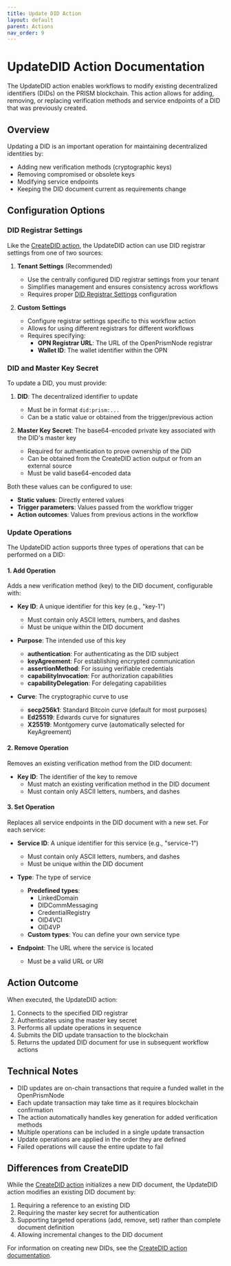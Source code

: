 ```yaml
---
title: Update DID Action
layout: default
parent: Actions
nav_order: 9
---
```


# UpdateDID Action Documentation

The UpdateDID action enables workflows to modify existing decentralized identifiers (DIDs) on the PRISM blockchain. This action allows for adding, removing, or replacing verification methods and service endpoints of a DID that was previously created.

## Overview

Updating a DID is an important operation for maintaining decentralized identities by:

- Adding new verification methods (cryptographic keys)
- Removing compromised or obsolete keys
- Modifying service endpoints
- Keeping the DID document current as requirements change

## Configuration Options

### DID Registrar Settings

Like the [CreateDID action](CreateDidAction), the UpdateDID action can use DID registrar settings from one of two sources:

1. **Tenant Settings** (Recommended)
   - Use the centrally configured DID registrar settings from your tenant
   - Simplifies management and ensures consistency across workflows
   - Requires proper [DID Registrar Settings](../Settings/DidRegistrarSettings) configuration

2. **Custom Settings**
   - Configure registrar settings specific to this workflow action
   - Allows for using different registrars for different workflows
   - Requires specifying:
     - **OPN Registrar URL**: The URL of the OpenPrismNode registrar
     - **Wallet ID**: The wallet identifier within the OPN

### DID and Master Key Secret

To update a DID, you must provide:

1. **DID**: The decentralized identifier to update
   - Must be in format `did:prism:...`
   - Can be a static value or obtained from the trigger/previous action

2. **Master Key Secret**: The base64-encoded private key associated with the DID's master key
   - Required for authentication to prove ownership of the DID
   - Can be obtained from the CreateDID action output or from an external source
   - Must be valid base64-encoded data

Both these values can be configured to use:
- **Static values**: Directly entered values
- **Trigger parameters**: Values passed from the workflow trigger
- **Action outcomes**: Values from previous actions in the workflow

### Update Operations

The UpdateDID action supports three types of operations that can be performed on a DID:

#### 1. Add Operation

Adds a new verification method (key) to the DID document, configurable with:

- **Key ID**: A unique identifier for this key (e.g., "key-1")
  - Must contain only ASCII letters, numbers, and dashes
  - Must be unique within the DID document

- **Purpose**: The intended use of this key
  - **authentication**: For authenticating as the DID subject
  - **keyAgreement**: For establishing encrypted communication
  - **assertionMethod**: For issuing verifiable credentials
  - **capabilityInvocation**: For authorization capabilities
  - **capabilityDelegation**: For delegating capabilities

- **Curve**: The cryptographic curve to use
  - **secp256k1**: Standard Bitcoin curve (default for most purposes)
  - **Ed25519**: Edwards curve for signatures
  - **X25519**: Montgomery curve (automatically selected for KeyAgreement)

#### 2. Remove Operation

Removes an existing verification method from the DID document:

- **Key ID**: The identifier of the key to remove
  - Must match an existing verification method in the DID document
  - Must contain only ASCII letters, numbers, and dashes

#### 3. Set Operation

Replaces all service endpoints in the DID document with a new set. For each service:

- **Service ID**: A unique identifier for this service (e.g., "service-1")
  - Must contain only ASCII letters, numbers, and dashes
  - Must be unique within the DID document

- **Type**: The type of service
  - **Predefined types**:
    - LinkedDomain
    - DIDCommMessaging
    - CredentialRegistry
    - OID4VCI
    - OID4VP
  - **Custom types**: You can define your own service type

- **Endpoint**: The URL where the service is located
  - Must be a valid URL or URI

## Action Outcome

When executed, the UpdateDID action:

1. Connects to the specified DID registrar
2. Authenticates using the master key secret
3. Performs all update operations in sequence
4. Submits the DID update transaction to the blockchain
5. Returns the updated DID document for use in subsequent workflow actions

## Technical Notes

- DID updates are on-chain transactions that require a funded wallet in the OpenPrismNode
- Each update transaction may take time as it requires blockchain confirmation
- The action automatically handles key generation for added verification methods
- Multiple operations can be included in a single update transaction
- Update operations are applied in the order they are defined
- Failed operations will cause the entire update to fail

## Differences from CreateDID

While the [CreateDID action](CreateDidAction) initializes a new DID document, the UpdateDID action modifies an existing DID document by:

1. Requiring a reference to an existing DID
2. Requiring the master key secret for authentication
3. Supporting targeted operations (add, remove, set) rather than complete document definition
4. Allowing incremental changes to the DID document

For information on creating new DIDs, see the [CreateDID action documentation](CreateDidAction).